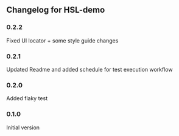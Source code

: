 ## Changelog for HSL-demo ##

### 0.2.2
Fixed UI locator + some style guide changes

### 0.2.1
Updated Readme and added schedule for test execution workflow

### 0.2.0
Added flaky test

### 0.1.0
Initial version